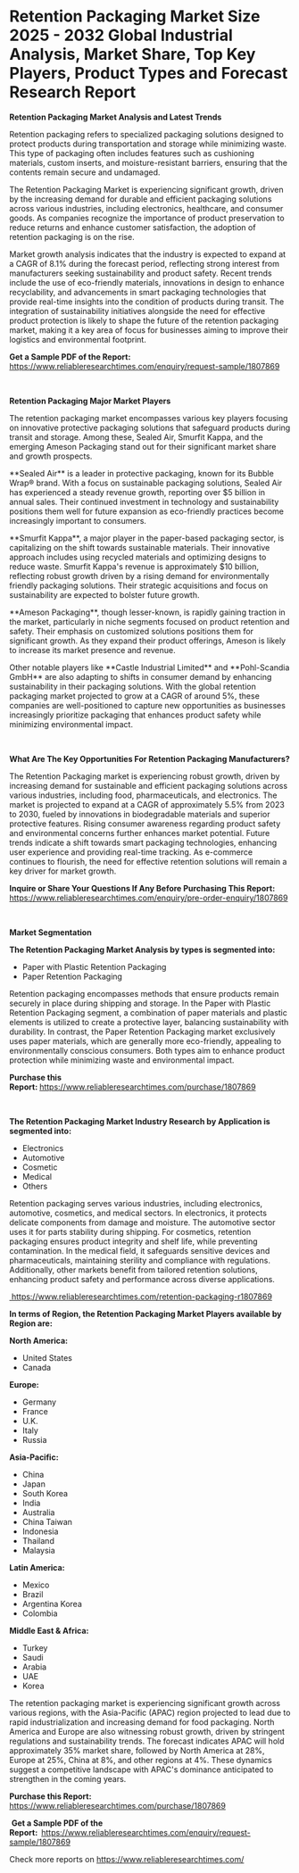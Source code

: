 <p><h1>Retention Packaging Market Size 2025 - 2032 Global Industrial Analysis, Market Share, Top Key Players, Product Types and Forecast Research Report</h1></p><p><strong>Retention Packaging Market Analysis and Latest Trends</strong></p>
<p><p>Retention packaging refers to specialized packaging solutions designed to protect products during transportation and storage while minimizing waste. This type of packaging often includes features such as cushioning materials, custom inserts, and moisture-resistant barriers, ensuring that the contents remain secure and undamaged. </p><p>The Retention Packaging Market is experiencing significant growth, driven by the increasing demand for durable and efficient packaging solutions across various industries, including electronics, healthcare, and consumer goods. As companies recognize the importance of product preservation to reduce returns and enhance customer satisfaction, the adoption of retention packaging is on the rise.</p><p>Market growth analysis indicates that the industry is expected to expand at a CAGR of 8.1% during the forecast period, reflecting strong interest from manufacturers seeking sustainability and product safety. Recent trends include the use of eco-friendly materials, innovations in design to enhance recyclability, and advancements in smart packaging technologies that provide real-time insights into the condition of products during transit. The integration of sustainability initiatives alongside the need for effective product protection is likely to shape the future of the retention packaging market, making it a key area of focus for businesses aiming to improve their logistics and environmental footprint.</p></p>
<p><strong>Get a Sample PDF of the Report:&nbsp;</strong> <a href="https://www.reliableresearchtimes.com/enquiry/request-sample/1807869?utm_campaign=2642&utm_medium=2&utm_source=Github&utm_content=ia&utm_term=10032025&utm_id=retention-packaging">https://www.reliableresearchtimes.com/enquiry/request-sample/1807869</a></p>
<p>&nbsp;</p>
<p><strong>Retention Packaging Major Market Players</strong></p>
<p><p>The retention packaging market encompasses various key players focusing on innovative protective packaging solutions that safeguard products during transit and storage. Among these, Sealed Air, Smurfit Kappa, and the emerging Ameson Packaging stand out for their significant market share and growth prospects.</p><p>**Sealed Air** is a leader in protective packaging, known for its Bubble Wrap® brand. With a focus on sustainable packaging solutions, Sealed Air has experienced a steady revenue growth, reporting over $5 billion in annual sales. Their continued investment in technology and sustainability positions them well for future expansion as eco-friendly practices become increasingly important to consumers.</p><p>**Smurfit Kappa**, a major player in the paper-based packaging sector, is capitalizing on the shift towards sustainable materials. Their innovative approach includes using recycled materials and optimizing designs to reduce waste. Smurfit Kappa's revenue is approximately $10 billion, reflecting robust growth driven by a rising demand for environmentally friendly packaging solutions. Their strategic acquisitions and focus on sustainability are expected to bolster future growth.</p><p>**Ameson Packaging**, though lesser-known, is rapidly gaining traction in the market, particularly in niche segments focused on product retention and safety. Their emphasis on customized solutions positions them for significant growth. As they expand their product offerings, Ameson is likely to increase its market presence and revenue.</p><p>Other notable players like **Castle Industrial Limited** and **Pohl-Scandia GmbH** are also adapting to shifts in consumer demand by enhancing sustainability in their packaging solutions. With the global retention packaging market projected to grow at a CAGR of around 5%, these companies are well-positioned to capture new opportunities as businesses increasingly prioritize packaging that enhances product safety while minimizing environmental impact.</p></p>
<p>&nbsp;</p>
<p><strong>What Are The Key Opportunities For Retention Packaging Manufacturers?</strong></p>
<p><p>The Retention Packaging market is experiencing robust growth, driven by increasing demand for sustainable and efficient packaging solutions across various industries, including food, pharmaceuticals, and electronics. The market is projected to expand at a CAGR of approximately 5.5% from 2023 to 2030, fueled by innovations in biodegradable materials and superior protective features. Rising consumer awareness regarding product safety and environmental concerns further enhances market potential. Future trends indicate a shift towards smart packaging technologies, enhancing user experience and providing real-time tracking. As e-commerce continues to flourish, the need for effective retention solutions will remain a key driver for market growth.</p></p>
<p><strong>Inquire or Share Your Questions If Any Before Purchasing This Report:</strong> <a href="https://www.reliableresearchtimes.com/enquiry/pre-order-enquiry/1807869?utm_campaign=2642&utm_medium=2&utm_source=Github&utm_content=ia&utm_term=10032025&utm_id=retention-packaging">https://www.reliableresearchtimes.com/enquiry/pre-order-enquiry/1807869</a></p>
<p>&nbsp;</p>
<p><strong>Market Segmentation</strong></p>
<p><strong>The Retention Packaging Market Analysis by types is segmented into:</strong></p>
<p><ul><li>Paper with Plastic Retention Packaging</li><li>Paper Retention Packaging</li></ul></p>
<p><p>Retention packaging encompasses methods that ensure products remain securely in place during shipping and storage. In the Paper with Plastic Retention Packaging segment, a combination of paper materials and plastic elements is utilized to create a protective layer, balancing sustainability with durability. In contrast, the Paper Retention Packaging market exclusively uses paper materials, which are generally more eco-friendly, appealing to environmentally conscious consumers. Both types aim to enhance product protection while minimizing waste and environmental impact.</p></p>
<p><strong>Purchase this Report:&nbsp;</strong><a href="https://www.reliableresearchtimes.com/purchase/1807869?utm_campaign=2642&utm_medium=2&utm_source=Github&utm_content=ia&utm_term=10032025&utm_id=retention-packaging">https://www.reliableresearchtimes.com/purchase/1807869</a></p>
<p>&nbsp;</p>
<p><strong>The Retention Packaging Market Industry Research by Application is segmented into:</strong></p>
<p><ul><li>Electronics</li><li>Automotive</li><li>Cosmetic</li><li>Medical</li><li>Others</li></ul></p>
<p><p>Retention packaging serves various industries, including electronics, automotive, cosmetics, and medical sectors. In electronics, it protects delicate components from damage and moisture. The automotive sector uses it for parts stability during shipping. For cosmetics, retention packaging ensures product integrity and shelf life, while preventing contamination. In the medical field, it safeguards sensitive devices and pharmaceuticals, maintaining sterility and compliance with regulations. Additionally, other markets benefit from tailored retention solutions, enhancing product safety and performance across diverse applications.</p></p>
<p><a href="https://www.reliableresearchtimes.com/retention-packaging-r1807869?utm_campaign=2642&utm_medium=2&utm_source=Github&utm_content=ia&utm_term=10032025&utm_id=retention-packaging">&nbsp;https://www.reliableresearchtimes.com/retention-packaging-r1807869</a></p>
<p><strong>In terms of Region, the Retention Packaging Market Players available by Region are:</strong></p>
<p>
    <p> <strong> North America: </strong>
        <ul>
            <li>United States</li>
            <li>Canada</li>
        </ul>
        </p> 
    <p> <strong> Europe: </strong>
        <ul>
            <li>Germany</li>
            <li>France</li>
            <li>U.K.</li>
            <li>Italy</li>
            <li>Russia</li>
        </ul>
        </p> 
    <p> <strong> Asia-Pacific: </strong>
        <ul>
            <li>China</li>
            <li>Japan</li>
            <li>South Korea</li>
            <li>India</li>
            <li>Australia</li>
            <li>China Taiwan</li>
            <li>Indonesia</li>
            <li>Thailand</li>
            <li>Malaysia</li>
        </ul>
        </p> 
    <p> <strong> Latin America: </strong>
        <ul>
            <li>Mexico</li>
            <li>Brazil</li>
            <li>Argentina Korea</li>
            <li>Colombia</li>
        </ul>
        </p> 
    <p> <strong> Middle East & Africa: </strong>
        <ul>
            <li>Turkey</li>
            <li>Saudi</li>
            <li>Arabia</li>
            <li>UAE</li>
            <li>Korea</li>
        </ul>
    </p>
    </p>
<p><p>The retention packaging market is experiencing significant growth across various regions, with the Asia-Pacific (APAC) region projected to lead due to rapid industrialization and increasing demand for food packaging. North America and Europe are also witnessing robust growth, driven by stringent regulations and sustainability trends. The forecast indicates APAC will hold approximately 35% market share, followed by North America at 28%, Europe at 25%, China at 8%, and other regions at 4%. These dynamics suggest a competitive landscape with APAC's dominance anticipated to strengthen in the coming years.</p></p>
<p><strong>Purchase this Report: </strong><a href="https://www.reliableresearchtimes.com/purchase/1807869?utm_campaign=2642&utm_medium=2&utm_source=Github&utm_content=ia&utm_term=10032025&utm_id=retention-packaging">https://www.reliableresearchtimes.com/purchase/1807869</a></p>
<p>&nbsp;<strong>Get a Sample PDF of the Report:&nbsp;&nbsp;</strong><a href="https://www.reliableresearchtimes.com/enquiry/request-sample/1807869?utm_campaign=2642&utm_medium=2&utm_source=Github&utm_content=ia&utm_term=10032025&utm_id=retention-packaging">https://www.reliableresearchtimes.com/enquiry/request-sample/1807869</a></p>
<p><strong></strong></p>
<p>Check more reports on <a href="https://www.reliableresearchtimes.com/?utm_campaign=2642&utm_medium=2&utm_source=Github&utm_content=ia&utm_term=10032025&utm_id=retention-packaging">https://www.reliableresearchtimes.com/</a></p>